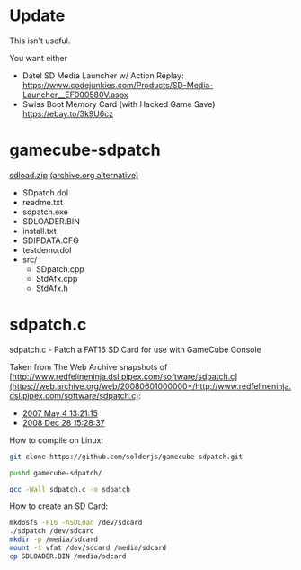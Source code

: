 # Update

This isn't useful.

You want either
- Datel SD Media Launcher w/ Action Replay: https://www.codejunkies.com/Products/SD-Media-Launcher__EF000580V.aspx
- Swiss Boot Memory Card (with Hacked Game Save) https://ebay.to/3k9U6cz


# gamecube-sdpatch

[sdload.zip](https://www.wiibrew.org/wiki/Running_GameCube_homebrew_on_the_Wii) [(archive.org alternative)](https://web.archive.org/web/*/http://wii-news.dcemu.co.uk/sdload.zip)

-   SDpatch.dol
-   readme.txt
-   sdpatch.exe
-   SDLOADER.BIN
-   install.txt
-   SDIPDATA.CFG
-   testdemo.dol
-   src/
    -   SDpatch.cpp
    -   StdAfx.cpp
    -   StdAfx.h

# sdpatch.c

sdpatch.c - Patch a FAT16 SD Card for use with GameCube Console

Taken from The Web Archive snapshots of [http://www.redfelineninja.dsl.pipex.com/software/sdpatch.c](https://web.archive.org/web/20080601000000*/http://www.redfelineninja.dsl.pipex.com/software/sdpatch.c):

-   [2007 May 4 13:21:15](https://web.archive.org/web/20070504132115/http://www.redfelineninja.dsl.pipex.com/software/sdpatch.c)
-   [2008 Dec 28 15:28:37](https://web.archive.org/web/20081228152837/http://www.redfelineninja.dsl.pipex.com/software/sdpatch.c)

How to compile on Linux:

```bash
git clone https://github.com/solderjs/gamecube-sdpatch.git

pushd gamecube-sdpatch/

gcc -Wall sdpatch.c -o sdpatch
```

How to create an SD Card:

```bash
mkdosfs -F16 -nSDLoad /dev/sdcard
./sdpatch /dev/sdcard
mkdir -p /media/sdcard
mount -t vfat /dev/sdcard /media/sdcard
cp SDLOADER.BIN /media/sdcard
```
